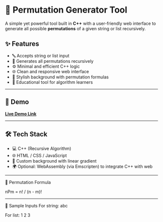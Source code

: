 # 🔁 Permutation Generator Tool

A simple yet powerful tool built in **C++** with a user-friendly web interface to generate all possible **permutations** of a given string or list recursively.

## ✨ Features

- 🔤 Accepts string or list input
- 🔄 Generates all permutations recursively
- ⚙️ Minimal and efficient C++ logic
- 🌐 Clean and responsive web interface
- 🎨 Stylish background with permutation formulas
- 🧠 Educational tool for algorithm learners

---

## 🚀 Demo

**[Live Demo Link](https://file:///C:/Users/HP/Desktop/Major/tool.html.com)**  


---

## 🛠 Tech Stack

- 💻 C++ (Recursive Algorithm)
- 🌐 HTML / CSS / JavaScript
- 🎨 Custom background with linear gradient
- 🌍 Optional: WebAssembly (via Emscripten) to integrate C++ with web

---

🧾 Permutation Formula

nPm = n! / (n - m)!

---

🧪 Sample Inputs
For string: abc

For list: 1 2 3
